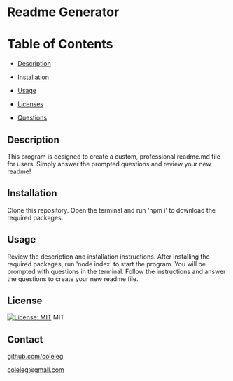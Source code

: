 
  # Readme Generator

  # Table of Contents
  * [Description](#description)
  
  * [Installation](#installation)
  
  * [Usage](#usage)
  
  * [Licenses](#licenses)
  
  * [Questions](#questions)


  ## Description
  This program is designed to create a custom, professional readme.md file for users.  Simply answer the prompted questions and review your new readme!

  ## Installation
  Clone this repository.  Open the terminal and run 'npm i' to download the required packages.

  ## Usage
  Review the description and installation instructions.  After installing the required packages, run 'node index' to start the program.  You will be prompted with questions in the terminal.  Follow the instructions and answer the questions to create your new readme file.

  ## License
  [![License: MIT](https://img.shields.io/badge/License-MIT-yellow.svg)](https://opensource.org/licenses/MIT)
  MIT

  ## Contact
  [github.com/coleleg](https://github.com/coleleg)
  
  coleleg@gmail.com

  
